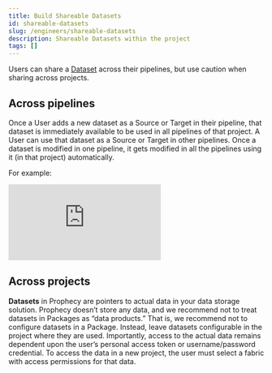 ```yaml
---
title: Build Shareable Datasets
id: shareable-datasets
slug: /engineers/shareable-datasets
description: Shareable Datasets within the project
tags: []
---
```


Users can share a [Dataset](/engineers/dataset) across their pipelines, but use caution when sharing across projects.

## Across pipelines

Once a User adds a new dataset as a Source or Target in their pipeline, that dataset is immediately available to be used in all pipelines of that project. A User can use that dataset as a Source or Target in other pipelines.
Once a dataset is modified in one pipeline, it gets modified in all the pipelines using it (in that project) automatically.

For example:

<div style={{position: 'relative', 'padding-bottom': '56.25%', height: 0}}>
   <iframe src="https://www.loom.com/embed/2359ead915f5459381bcdf345ed76993" frameborder="0" webkitallowfullscreen mozallowfullscreen allowfullscreen
      style={{position: 'absolute', top: 0, left: 0, width: '100%', height: '100%'}}></iframe>
</div>

## Across projects

**Datasets** in Prophecy are pointers to actual data in your data storage solution. Prophecy doesn’t store any data, and we recommend not to treat datasets in Packages as “data products.” That is, we recommend not to configure datasets in a Package. Instead, leave datasets configurable in the project where they are used. Importantly, access to the actual data remains dependent upon the user’s personal access token or username/password credential. To access the data in a new project, the user must select a fabric with access permissions for that data.
